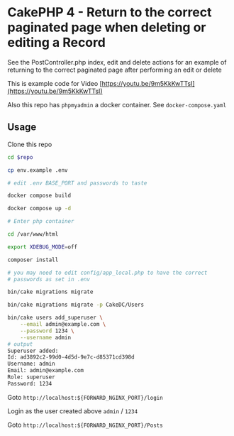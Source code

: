 # CakePHP 4 - Return to the correct paginated page when deleting or editing a Record


See the PostController.php index, edit and delete actions for an example of returning to the correct paginated page after performing an edit or delete

This is example code for Video [https://youtu.be/9m5KkKwTTsI](https://youtu.be/9m5KkKwTTsI)


Also this repo has `phpmyadmin` a docker container. See `docker-compose.yaml`


## Usage

Clone this repo

```sh
cd $repo

cp env.example .env

# edit .env BASE_PORT and passwords to taste

docker compose build

docker compose up -d

# Enter php container

cd /var/www/html

export XDEBUG_MODE=off

composer install

# you may need to edit config/app_local.php to have the correct
# passwords as set in .env

bin/cake migrations migrate

bin/cake migrations migrate -p CakeDC/Users

bin/cake users add_superuser \
    --email admin@example.com \
    --password 1234 \
    --username admin
# output
Superuser added:
Id: ad3892c2-99d0-4d5d-9e7c-d85371cd398d
Username: admin
Email: admin@example.com
Role: superuser
Password: 1234

```
Goto `http://localhost:${FORWARD_NGINX_PORT}/login`

Login as the user created above `admin` / `1234`

Goto `http://localhost:${FORWARD_NGINX_PORT}/Posts`
